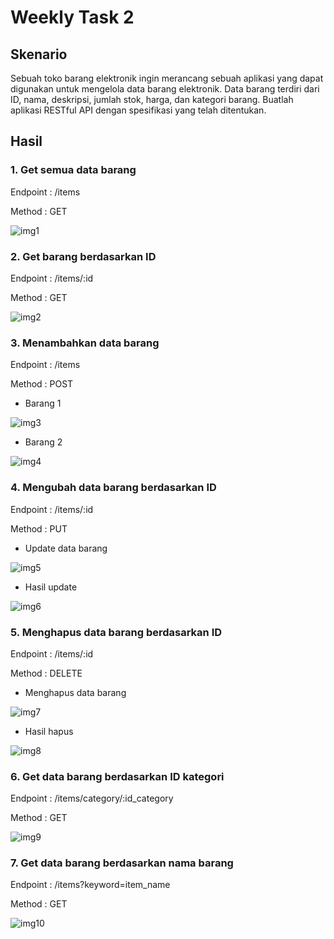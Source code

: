 # Weekly Task 2

## Skenario

Sebuah toko barang elektronik ingin merancang sebuah aplikasi yang dapat digunakan untuk mengelola data barang elektronik. Data barang terdiri dari ID, nama, deskripsi, jumlah stok, harga, dan kategori barang. Buatlah aplikasi RESTful API dengan spesifikasi yang telah ditentukan.

## Hasil

### 1. Get semua data barang

Endpoint : /items

Method : GET

![img1](https://github.com/arvinpaundra/go_arvin-paundra-ardana/blob/master/weekly-task-2/screenshots/Screenshot_19.png)

### 2. Get barang berdasarkan ID

Endpoint : /items/:id

Method : GET

![img2](https://github.com/arvinpaundra/go_arvin-paundra-ardana/blob/master/weekly-task-2/screenshots/Screenshot_21.png)

### 3. Menambahkan data barang

Endpoint : /items

Method : POST

- Barang 1

![img3](https://github.com/arvinpaundra/go_arvin-paundra-ardana/blob/master/weekly-task-2/screenshots/Screenshot_17.png)

- Barang 2

![img4](https://github.com/arvinpaundra/go_arvin-paundra-ardana/blob/master/weekly-task-2/screenshots/Screenshot_18.png)

### 4. Mengubah data barang berdasarkan ID

Endpoint : /items/:id

Method : PUT

- Update data barang

![img5](https://github.com/arvinpaundra/go_arvin-paundra-ardana/blob/master/weekly-task-2/screenshots/Screenshot_23.png)

- Hasil update

![img6](https://github.com/arvinpaundra/go_arvin-paundra-ardana/blob/master/weekly-task-2/screenshots/Screenshot_24.png)

### 5. Menghapus data barang berdasarkan ID

Endpoint : /items/:id

Method : DELETE

- Menghapus data barang

![img7](https://github.com/arvinpaundra/go_arvin-paundra-ardana/blob/master/weekly-task-2/screenshots/Screenshot_25.png)

- Hasil hapus

![img8](https://github.com/arvinpaundra/go_arvin-paundra-ardana/blob/master/weekly-task-2/screenshots/Screenshot_26.png)

### 6. Get data barang berdasarkan ID kategori

Endpoint : /items/category/:id_category

Method : GET

![img9](https://github.com/arvinpaundra/go_arvin-paundra-ardana/blob/master/weekly-task-2/screenshots/Screenshot_22.png)

### 7. Get data barang berdasarkan nama barang

Endpoint : /items?keyword=item_name

Method : GET

![img10](https://github.com/arvinpaundra/go_arvin-paundra-ardana/blob/master/weekly-task-2/screenshots/Screenshot_20.png)
